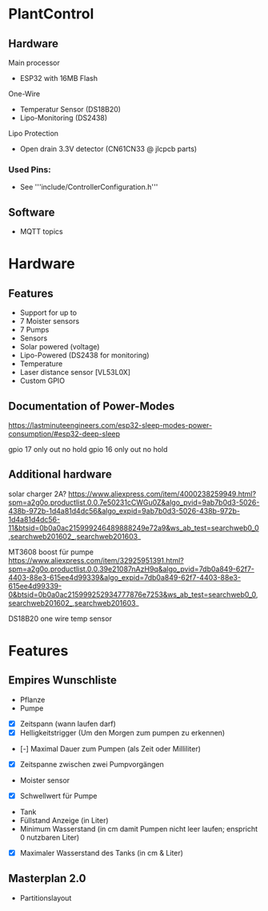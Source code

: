 # PlantControl
## Hardware

Main processor
* ESP32 with 16MB Flash 

One-Wire
* Temperatur Sensor (DS18B20)
* Lipo-Monitoring (DS2438)

Lipo Protection
* Open drain 3.3V detector (CN61CN33 @ jlcpcb parts)



### Used Pins:
* See '''include/ControllerConfiguration.h'''

## Software
* MQTT topics

# Hardware
## Features
* Support for up to
 * 7 Moister sensors
 * 7 Pumps
 * Sensors
  * Solar powered (voltage)
  * Lipo-Powered (DS2438 for monitoring)
  * Temperature
  * Laser distance sensor [VL53L0X]
 * Custom GPIO

## Documentation of Power-Modes
https://lastminuteengineers.com/esp32-sleep-modes-power-consumption/#esp32-deep-sleep


gpio 17 only out no hold
gpio 16 only out no hold

## Additional hardware
solar charger 2A?
https://www.aliexpress.com/item/4000238259949.html?spm=a2g0o.productlist.0.0.7e50231cCWGu0Z&algo_pvid=9ab7b0d3-5026-438b-972b-1d4a81d4dc56&algo_expid=9ab7b0d3-5026-438b-972b-1d4a81d4dc56-11&btsid=0b0a0ac215999246489888249e72a9&ws_ab_test=searchweb0_0,searchweb201602_,searchweb201603_

MT3608 boost für pumpe
https://www.aliexpress.com/item/32925951391.html?spm=a2g0o.productlist.0.0.39e21087nAzH9q&algo_pvid=7db0a849-62f7-4403-88e3-615ee4d99339&algo_expid=7db0a849-62f7-4403-88e3-615ee4d99339-0&btsid=0b0a0ac215999252934777876e7253&ws_ab_test=searchweb0_0,searchweb201602_,searchweb201603_

DS18B20 one wire temp sensor


# Features
## Empires Wunschliste
 * Pflanze
  * Pumpe
   * [x] Zeitspann (wann laufen darf)
   * [x] Helligkeitstrigger (Um den Morgen zum pumpen zu erkennen)
   * [-] Maximal Dauer zum Pumpen (als Zeit oder Milliliter)
   * [x] Zeitspanne zwischen zwei Pumpvorgängen
  * Moister sensor
   * [x] Schwellwert für Pumpe
* Tank
 * Füllstand Anzeige (in Liter)
 * Minimum Wasserstand (in cm damit Pumpen nicht leer laufen; enspricht 0 nutzbaren Liter)
 * [x] Maximaler Wasserstand des Tanks (in cm & Liter)

## Masterplan 2.0
 * Partitionslayout



